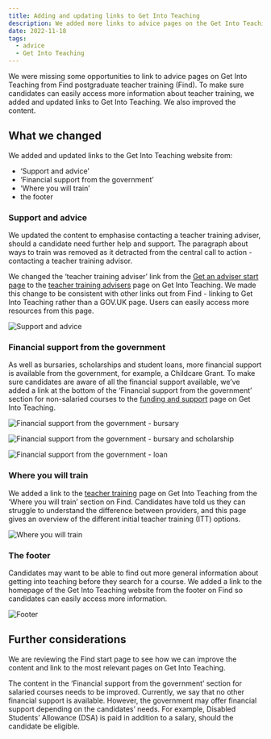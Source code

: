 ```yaml
---
title: Adding and updating links to Get Into Teaching
description: We added more links to advice pages on the Get Into Teaching website
date: 2022-11-18
tags:
  - advice
  - Get Into Teaching
---
```


We were missing some opportunities to link to advice pages on Get Into Teaching from Find postgraduate teacher training (Find). To make sure candidates can easily access more information about teacher training, we added and updated links to Get Into Teaching. We also improved the content.

## What we changed

We added and updated links to the Get Into Teaching website from:

- ‘Support and advice’
- ‘Financial support from the government’
- ‘Where you will train’
- the footer

### Support and advice

We updated the content to emphasise contacting a teacher training adviser, should a candidate need further help and support. The paragraph about ways to train was removed as it detracted from the central call to action - contacting a teacher training advisor.

We changed the ‘teacher training adviser’ link from the [Get an adviser start page](https://adviser-getintoteaching.education.gov.uk/) to the [teacher training advisers](https://getintoteaching.education.gov.uk/teacher-training-advisers) page on Get Into Teaching. We made this change to be consistent with other links out from Find - linking to Get Into Teaching rather than a GOV.UK page. Users can easily access more resources from this page.

![Support and advice](support-and-advice.png)

### Financial support from the government

As well as bursaries, scholarships and student loans, more financial support is available from the government, for example, a Childcare Grant. To make sure candidates are aware of all the financial support available, we’ve added a link at the bottom of the ‘Financial support from the government’ section for non-salaried courses to the [funding and support](https://getintoteaching.education.gov.uk/funding-and-support) page on Get Into Teaching.

![Financial support from the government - bursary](financial-support-from-the-government--bursary.png "Financial support from the government - bursary")

![Financial support from the government - bursary and scholarship](financial-support-from-the-government--bursary-and-scholarship.png "Financial support from the government - bursary and scholarship")

![Financial support from the government - loan](financial-support-from-the-government--loan.png "Financial support from the government - loan")

### Where you will train

We added a link to the [teacher training](https://getintoteaching.education.gov.uk/train-to-be-a-teacher/initial-teacher-training) page on Get Into Teaching from the ‘Where you will train’ section on Find. Candidates have told us they can struggle to understand the difference between providers, and this page gives an overview of the different initial teacher training (ITT) options.

![Where you will train](where-you-will-train.png)

### The footer

Candidates may want to be able to find out more general information about getting into teaching before they search for a course. We added a link to the homepage of the Get Into Teaching website from the footer on Find so candidates can easily access more information.

![Footer](footer.png)

## Further considerations

We are reviewing the Find start page to see how we can improve the content and link to the most relevant pages on Get Into Teaching.

The content in the ‘Financial support from the government’ section for salaried courses needs to be improved. Currently, we say that no other financial support is available. However, the government may offer financial support depending on the candidates’ needs. For example, Disabled Students’ Allowance (DSA) is paid in addition to a salary, should the candidate be eligible.

